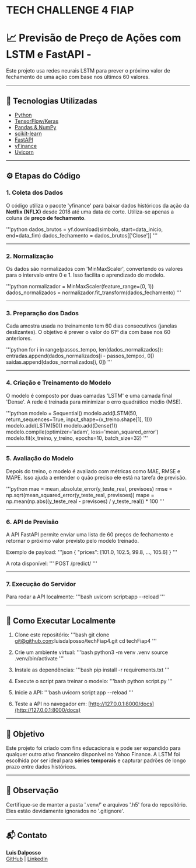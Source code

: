 # TECH CHALLENGE 4 FIAP #

# 📈 Previsão de Preço de Ações com LSTM e FastAPI - 

Este projeto usa redes neurais LSTM para prever o próximo valor de fechamento de uma ação com base nos últimos 60 valores.

---

## 🚀 Tecnologias Utilizadas

- [Python](https://www.python.org/)
- [TensorFlow/Keras](https://www.tensorflow.org/)
- [Pandas & NumPy](https://pandas.pydata.org/)
- [scikit-learn](https://scikit-learn.org/)
- [FastAPI](https://fastapi.tiangolo.com/)
- [yFinance](https://pypi.org/project/yfinance/)
- [Uvicorn](https://www.uvicorn.org/)

---

## ⚙️ Etapas do Código

### 1. **Coleta dos Dados**
O código utiliza o pacote 'yfinance' para baixar dados históricos da ação da **Netflix (NFLX)** desde 2018 até uma data de corte. 
Utiliza-se apenas a coluna de **preço de fechamento**.

'''python
dados_brutos = yf.download(simbolo, start=data_inicio, end=data_fim)
dados_fechamento = dados_brutos[['Close']]
'''

---

### 2. **Normalização**
Os dados são normalizados com 'MinMaxScaler', convertendo os valores para o intervalo entre 0 e 1. Isso facilita o aprendizado do modelo.

'''python
normalizador = MinMaxScaler(feature_range=(0, 1))
dados_normalizados = normalizador.fit_transform(dados_fechamento)
'''

---

### 3. **Preparação dos Dados**
Cada amostra usada no treinamento tem 60 dias consecutivos (janelas deslizantes). O objetivo é prever o valor do 61º dia com base nos 60 anteriores.

'''python
for i in range(passos_tempo, len(dados_normalizados)):
    entradas.append(dados_normalizados[i - passos_tempo:i, 0])
    saidas.append(dados_normalizados[i, 0])
'''

---

### 4. **Criação e Treinamento do Modelo**
O modelo é composto por duas camadas 'LSTM' e uma camada final 'Dense'. A rede é treinada para minimizar o erro quadrático médio (MSE).

'''python
modelo = Sequential()
modelo.add(LSTM(50, return_sequences=True, input_shape=(x_treino.shape[1], 1)))
modelo.add(LSTM(50))
modelo.add(Dense(1))
modelo.compile(optimizer='adam', loss='mean_squared_error')
modelo.fit(x_treino, y_treino, epochs=10, batch_size=32)
'''

---

### 5. **Avaliação do Modelo**
Depois do treino, o modelo é avaliado com métricas como MAE, RMSE e MAPE. Isso ajuda a entender o quão preciso ele está na tarefa de previsão.

'''python
mae = mean_absolute_error(y_teste_real, previsoes)
rmse = np.sqrt(mean_squared_error(y_teste_real, previsoes))
mape = np.mean(np.abs((y_teste_real - previsoes) / y_teste_real)) * 100
'''

---

### 6. **API de Previsão**
A API FastAPI permite enviar uma lista de 60 preços de fechamento e retornar o próximo valor previsto pelo modelo treinado.

Exemplo de payload:
'''json
{
  "prices": [101.0, 102.5, 99.8, ..., 105.6]
}
'''

A rota disponível:
'''
POST /predict/
'''

---

### 7. **Execução do Servidor**
Para rodar a API localmente:
'''bash
uvicorn script:app --reload
'''

---

## 📝 Como Executar Localmente

1. Clone este repositório:
   '''bash
   git clone git@github.com:luisdalposso/techFiap4.git
   cd techFiap4
   '''

2. Crie um ambiente virtual:
   '''bash
   python3 -m venv .venv
   source .venv/bin/activate
   '''

3. Instale as dependências:
   '''bash
   pip install -r requirements.txt
   '''

4. Execute o script para treinar o modelo:
   '''bash
   python script.py
   '''

5. Inicie a API:
   '''bash
   uvicorn script:app --reload
   '''

6. Teste a API no navegador em: [http://127.0.0.1:8000/docs](http://127.0.0.1:8000/docs)

---

## 🤖 Objetivo

Este projeto foi criado com fins educacionais e pode ser expandido para qualquer outro ativo financeiro disponível no Yahoo Finance. A LSTM foi escolhida por ser ideal para **séries temporais** e capturar padrões de longo prazo entre dados históricos.

---

## 📂 Observação

Certifique-se de manter a pasta '.venv/' e arquivos '.h5' fora do repositório. Eles estão devidamente ignorados no '.gitignore'.

---

## 📬 Contato

**Luis Dalposso**  
[GitHub](https://github.com/luisdalposso) | [LinkedIn](https://www.linkedin.com/in/luisdalposso)